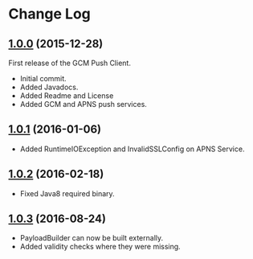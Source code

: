 # Change Log

## [1.0.0](https://github.com/devsu/push-sender/releases/tag/1.0.0) (2015-12-28)

First release of the GCM Push Client.

+ Initial commit.
+ Added Javadocs.
+ Added Readme and License
+ Added GCM and APNS push services.

## [1.0.1](https://github.com/devsu/push-sender/releases/tag/1.0.1) (2016-01-06)

+ Added RuntimeIOException and InvalidSSLConfig on APNS Service.

## [1.0.2](https://github.com/devsu/push-sender/releases/tag/1.0.2) (2016-02-18)

+ Fixed Java8 required binary.

## [1.0.3](https://github.com/devsu/push-sender/releases/tag/1.0.3) (2016-08-24)

+ PayloadBuilder can now be built externally.
+ Added validity checks where they were missing.

